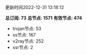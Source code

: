 更新时间2022-12-31 13:18:12

**总订阅: 73**
**总节点: 1571**
**有效节点: 474**
- trojan节点: 53
- ss节点: 167
- v2ray节点: 252
- ssr节点: 2
